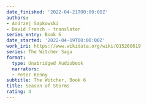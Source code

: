 ```yaml
---
date_finished: '2022-04-21T00:00:00Z'
authors:
- Andrzej Sapkowski
- David French - translator
series_entry: Book 6
date_started: '2022-04-19T00:00:00Z'
work_iri: https://www.wikidata.org/wiki/Q15260619
series: The Witcher Saga
format:
  type: Unabridged Audiobook
  narrators:
  - Peter Kenny
subtitle: The Witcher, Book 6
title: Season of Storms
rating: 4
---
```


